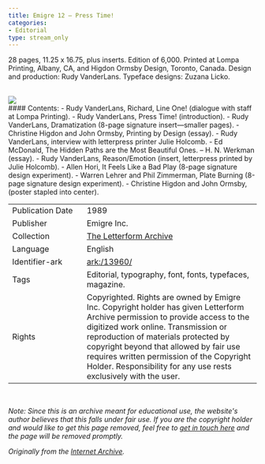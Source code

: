 ```yaml
---
title: Emigre 12 – Press Time!
categories:
- Editorial
type: stream_only
---
```

28 pages, 11.25 x 16.75, plus inserts. Edition of 6,000. Printed at Lompa Printing, Albany, CA, and Higdon Ormsby Design, Toronto, Canada. Design and production: Rudy VanderLans. Typeface designs: Zuzana Licko.
<!-- more -->
<br>
<a href="https://archive.org/details/LFAEmigre0012"><img src="https://archive.org/download/LFAEmigre0012/LFA_Emigre_0012_001.jpg "></a>
<br>
#### Contents:
- Rudy VanderLans, Richard, Line One! (dialogue with staff at Lompa Printing).
- Rudy VanderLans, Press Time! (introduction).
- Rudy VanderLans, Dramatization (8-page signature insert—smaller pages).
- Christine Higdon and John Ormsby, Printing by Design (essay).
- Rudy VanderLans, interview with letterpress printer Julie Holcomb.
- Ed McDonald, The Hidden Paths are the Most Beautiful Ones. – H. N. Werkman (essay).
- Rudy VanderLans, Reason/Emotion (insert, letterpress printed by Julie Holcomb).
- Allen Hori, It Feels Like a Bad Play (8-page signature design experiment).
- Warren Lehrer and Phil Zimmerman, Plate Burning (8-page signature design experiment).
- Christine Higdon and John Ormsby, (poster stapled into center).

<table>
  <tr>
    <td style="width:30%">Publication Date</td>
    <td>1989</td>
  </tr>
  <tr>
    <td style="width:30%">Publisher</td>
    <td>Emigre Inc.</td>
  </tr>
  <tr>
    <td style="width:30%">Collection</td>
    <td><a href="https://letterformarchive.org">The Letterform Archive</a></td>
  </tr>
  <tr>
    <td style="width:30%">Language</td>
    <td>English</td>
  </tr>
  <tr>
    <td style="width:30%">Identifier-ark</td>
    <td><a href="https://archive.org/details/LFAEmigre0012">ark:/13960/</a></td>
  </tr>
  <tr>
    <td style="width:30%">Tags</td>
    <td>Editorial, typography, font, fonts, typefaces, magazine.</td>
  </tr>
  <tr>
    <td style="width:30%">Rights</td>
    <td>Copyrighted. Rights are owned by Emigre Inc. Copyright holder has given Letterform Archive permission to provide access to the digitized work online. Transmission or reproduction of materials protected by copyright beyond that allowed by fair use requires written permission of the Copyright Holder. Responsibility for any use rests exclusively with the user.</td>
  </tr>
</table>
<br>

_Note: Since this is an archive meant for educational use, the website's author believes that this falls under fair use. If you are the copyright holder and would like to get this page removed, feel free to [get in touch here](https://marier.design/about) and the page will be removed promptly._

_Originally from the [Internet Archive](https://archive.org/details/LFAEmigre0012/)._
